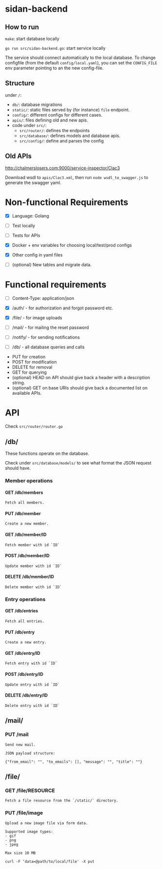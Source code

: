 # sidan-backend

## How to run

`make`: start database locally

`go run src/sidan-backend.go`: start service locally

The service should connect automatically to the local database. To
change configfile (from the default `config/local.yaml`), you can set
the `CONFIG_FILE` env parameter pointing to an the new config-file.

## Structure

under `/`:
- `db/`: database migrations
- `static/`: static files served by (for instance) `file` endpoint.
- `config/`: different configs for different cases.
- `apis/`: files defining old and new apis.
- code under `src/`:
  - `src/router/`: defines the endpoints
  - `src/database/`: defines models and database apis.
  - `src/config/`: define and parses the config

## Old APIs

http://chalmerslosers.com:9000/service-inspector/Clac3

Download wsdl to `apis/Clac3.xml`, then run `node wsdl_to_swagger.js`
to generate the swagger yaml.


# Non-functional Requirements

- [X] Language: Golang
- [ ] Test locally
- [ ] Tests for APIs
- [x] Docker + env variables for choosing local/test/prod configs
- [x] Other config in yaml files

- [ ] (optional) New tables and migrate data.

# Functional requirements

- [ ] Content-Type: application/json

- [x] /auth/ - for authorization and forgot password etc.
- [x] /file/ - for image uploads
- [ ] /mail/ - for mailing the reset password
- [ ] /notify/ - for sending notifications
- [ ] /db/ - all database queries and calls

- PUT for creation
- POST for modification
- DELETE for removal
- GET for querying
- (optional) HEAD on API should give back a header with a description string.
- (optional) GET on base URIs should give back a documented list on available APIs.

# API

Check `src/router/router.go`

## /db/

These functions operate on the database.

Check under `src/database/models/` to see what format the JSON request
should have.

### Member operations

#### GET /db/members

    Fetch all members.

#### PUT /db/member

    Create a new member.

#### GET /db/member/ID

    Fetch member with id `ID`

#### POST /db/member/ID

    Update member with id `ID`

#### DELETE /db/member/ID

    Delete member with id `ID`

### Entry operations

#### GET /db/entries

    Fetch all entries.

#### PUT /db/entry

    Create a new entry.

#### GET /db/entry/ID

    Fetch entry with id `ID`

#### POST /db/entry/ID

    Update entry with id `ID`

#### DELETE /db/entry/ID

    Delete entry with id `ID`

## /mail/

### PUT /mail

    Send new mail.

    JSON payload structure:

    {"from_email": "", "to_emails": [], "message": "", "title": ""}

## /file/

### GET /file/RESOURCE

    Fetch a file resource from the `/static/` directory.

### PUT /file/image

    Upload a new image file via form data.

    Supported image types:
    - gif
    - png
    - jpeg

    Max size 10 MB

    curl -F ‘data=@path/to/local/file' -X put
